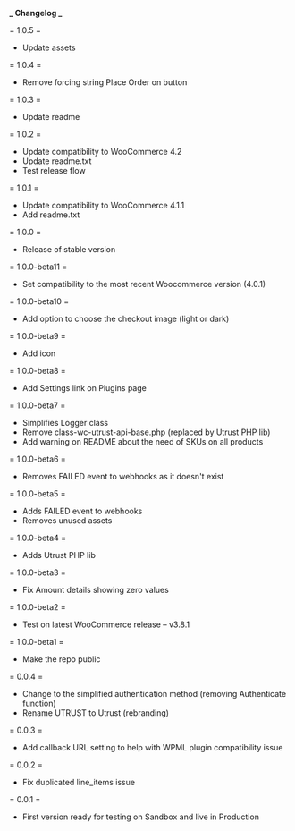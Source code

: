 **_ Changelog _**

= 1.0.5 =

- Update assets

= 1.0.4 =

- Remove forcing string Place Order on button

= 1.0.3 =

- Update readme

= 1.0.2 =

- Update compatibility to WooCommerce 4.2
- Update readme.txt
- Test release flow

= 1.0.1 =

- Update compatibility to WooCommerce 4.1.1
- Add readme.txt

= 1.0.0 =

- Release of stable version

= 1.0.0-beta11 =

- Set compatibility to the most recent Woocommerce version (4.0.1)

= 1.0.0-beta10 =

- Add option to choose the checkout image (light or dark)

= 1.0.0-beta9 =

- Add icon

= 1.0.0-beta8 =

- Add Settings link on Plugins page

= 1.0.0-beta7 =

- Simplifies Logger class
- Remove class-wc-utrust-api-base.php (replaced by Utrust PHP lib)
- Add warning on README about the need of SKUs on all products

= 1.0.0-beta6 =

- Removes FAILED event to webhooks as it doesn't exist

= 1.0.0-beta5 =

- Adds FAILED event to webhooks
- Removes unused assets

= 1.0.0-beta4 =

- Adds Utrust PHP lib

= 1.0.0-beta3 =

- Fix Amount details showing zero values

= 1.0.0-beta2 =

- Test on latest WooCommerce release – v3.8.1

= 1.0.0-beta1 =

- Make the repo public

= 0.0.4 =

- Change to the simplified authentication method (removing Authenticate function)
- Rename UTRUST to Utrust (rebranding)

= 0.0.3 =

- Add callback URL setting to help with WPML plugin compatibility issue

= 0.0.2 =

- Fix duplicated line_items issue

= 0.0.1 =

- First version ready for testing on Sandbox and live in Production
